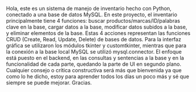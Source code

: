 Hola, este es un sistema de manejo de inventario hecho con Python, conectado a una base de datos MySQL. En este proyecto, el inventario principalmente tiene 4 funciones: buscar productos/marcas/ID/palabras clave en la base, cargar datos a la base, modificar datos subidos a la base, y eliminar elementos de la base. Estas 4 acciones representan las funciones CRUD (Create, Read, Update, Delete) de bases de datos. Para la interfaz gráfica se utilizaron los módulos tkinter y customtkinter, mientras que para la conexión a la base local MySQL se utilizó mysql.connector. El enfoque está puesto en el backend, en las consultas y sentencias a la base y en la funcionalidad de cada parte, quedando la parte de UI en segundo plano.
Cualquier consejo o crítica constructiva será más que bienvenida ya que como lo he dicho, estoy para aprender todos los días un poco más y sé que siempre se puede mejorar. Gracias.
